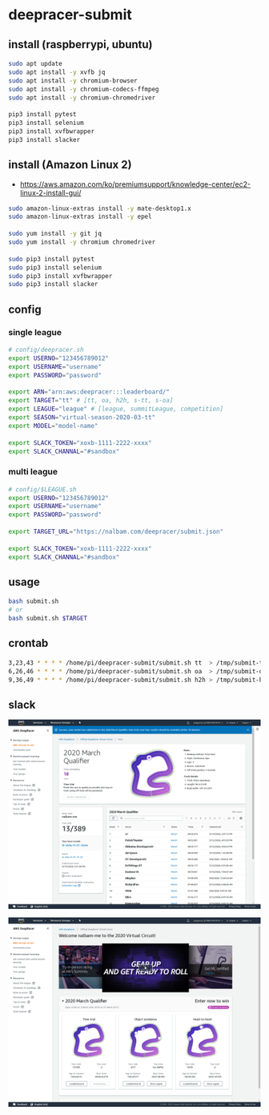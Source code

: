# deepracer-submit

## install (raspberrypi, ubuntu)

```bash
sudo apt update
sudo apt install -y xvfb jq
sudo apt install -y chromium-browser
sudo apt install -y chromium-codecs-ffmpeg
sudo apt install -y chromium-chromedriver

pip3 install pytest
pip3 install selenium
pip3 install xvfbwrapper
pip3 install slacker
```

## install (Amazon Linux 2)

* <https://aws.amazon.com/ko/premiumsupport/knowledge-center/ec2-linux-2-install-gui/>

```bash
sudo amazon-linux-extras install -y mate-desktop1.x
sudo amazon-linux-extras install -y epel

sudo yum install -y git jq
sudo yum install -y chromium chromedriver

sudo pip3 install pytest
sudo pip3 install selenium
sudo pip3 install xvfbwrapper
sudo pip3 install slacker
```

## config

### single league

```bash
# config/deepracer.sh
export USERNO="123456789012"
export USERNAME="username"
export PASSWORD="password"

export ARN="arn:aws:deepracer:::leaderboard/"
export TARGET="tt" # [tt, oa, h2h, s-tt, s-oa]
export LEAGUE="league" # [league, summitLeague, competition]
export SEASON="virtual-season-2020-03-tt"
export MODEL="model-name"

export SLACK_TOKEN="xoxb-1111-2222-xxxx"
export SLACK_CHANNAL="#sandbox"
```

### multi league

```bash
# config/$LEAGUE.sh
export USERNO="123456789012"
export USERNAME="username"
export PASSWORD="password"

export TARGET_URL="https://nalbam.com/deepracer/submit.json"

export SLACK_TOKEN="xoxb-1111-2222-xxxx"
export SLACK_CHANNAL="#sandbox"
```

## usage

```bash
bash submit.sh
# or
bash submit.sh $TARGET
```

## crontab

```bash
3,23,43 * * * * /home/pi/deepracer-submit/submit.sh tt  > /tmp/submit-tt.log 2>&1
6,26,46 * * * * /home/pi/deepracer-submit/submit.sh oa  > /tmp/submit-oa.log 2>&1
9,36,49 * * * * /home/pi/deepracer-submit/submit.sh h2h > /tmp/submit-h2h.log 2>&1
```

## slack

![submit](./images/submit-tt.png)

![result](./images/result-tt.png)
